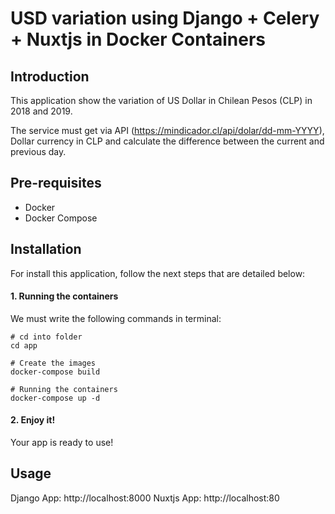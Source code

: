# USD variation using Django + Celery + Nuxtjs in Docker Containers

## Introduction

This application show the variation of US Dollar in Chilean Pesos (CLP) in 2018 and 2019.

The service must get via API (https://mindicador.cl/api/dolar/dd-mm-YYYY), Dollar currency in CLP and calculate the difference between the current and previous day.

## Pre-requisites
* Docker
* Docker Compose

## Installation

For install this application, follow the next steps that are detailed below:

#### 1. Running the containers

We must write the following commands in terminal:

~~~
# cd into folder
cd app

# Create the images
docker-compose build

# Running the containers
docker-compose up -d
~~~

#### 2. Enjoy it!
Your app is ready to use!

## Usage

Django App: http://localhost:8000
Nuxtjs App: http://localhost:80